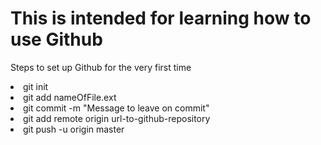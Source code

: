 <h1>This is intended for learning how to use Github</h1>
<p>Steps to set up Github for the very first time</p>
	<li>
		git init
	</li>
	<li>
		git add nameOfFile.ext
	</li>
	<li>
		git commit -m "Message to leave on commit"
	</li>
	<li>
		git add remote origin url-to-github-repository
	</li>
	<li>
		git push -u origin master
	</li>